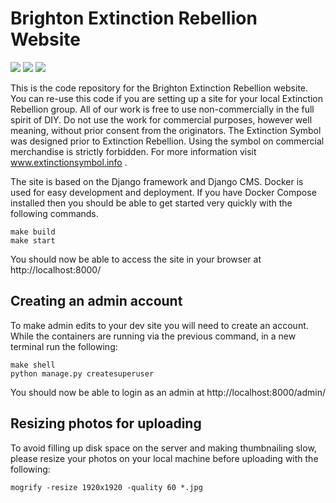 # Brighton Extinction Rebellion Website

 [![](https://img.shields.io/github/commit-activity/y/damianmoore/xr-brighton-website.svg)](https://github.com/damianmoore/xr-brighton-website) [![](https://img.shields.io/github/issues-raw/damianmoore/xr-brighton-website.svg)](https://github.com/damianmoore/xr-brighton-website/issues) [![](https://img.shields.io/docker/cloud/build/damianmoore/xr-brighton-website.svg)](https://cloud.docker.com/repository/docker/damianmoore/xr-brighton-website)


This is the code repository for the Brighton Extinction Rebellion website. You can re-use this code if you are setting up a site for your local Extinction Rebellion group. All of our work is free to use non-commercially in the full spirit of DIY. Do not use the work for commercial purposes, however well meaning, without prior consent from the originators. The Extinction Symbol was designed prior to Extinction Rebellion. Using the symbol on commercial merchandise is strictly forbidden. For more information visit www.extinctionsymbol.info .

The site is based on the Django framework and Django CMS. Docker is used for easy development and deployment. If you have Docker Compose installed then you should be able to get started very quickly with the following commands.

    make build
    make start

You should now be able to access the site in your browser at http://localhost:8000/


## Creating an admin account

To make admin edits to your dev site you will need to create an account. While the containers are running via the previous command, in a new terminal run the following:

    make shell
    python manage.py createsuperuser

You should now be able to login as an admin at http://localhost:8000/admin/


## Resizing photos for uploading

To avoid filling up disk space on the server and making thumbnailing slow, please resize your photos on your local machine before uploading with the following:

    mogrify -resize 1920x1920 -quality 60 *.jpg
